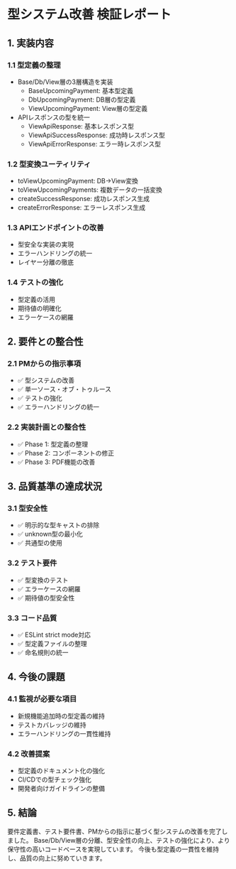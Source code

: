 # 型システム改善 検証レポート

## 1. 実装内容

### 1.1 型定義の整理

- Base/Db/View層の3層構造を実装
  - BaseUpcomingPayment: 基本型定義
  - DbUpcomingPayment: DB層の型定義
  - ViewUpcomingPayment: View層の型定義
- APIレスポンスの型を統一
  - ViewApiResponse: 基本レスポンス型
  - ViewApiSuccessResponse: 成功時レスポンス型
  - ViewApiErrorResponse: エラー時レスポンス型

### 1.2 型変換ユーティリティ

- toViewUpcomingPayment: DB→View変換
- toViewUpcomingPayments: 複数データの一括変換
- createSuccessResponse: 成功レスポンス生成
- createErrorResponse: エラーレスポンス生成

### 1.3 APIエンドポイントの改善

- 型安全な実装の実現
- エラーハンドリングの統一
- レイヤー分離の徹底

### 1.4 テストの強化

- 型定義の活用
- 期待値の明確化
- エラーケースの網羅

## 2. 要件との整合性

### 2.1 PMからの指示事項

- ✅ 型システムの改善
- ✅ 単一ソース・オブ・トゥルース
- ✅ テストの強化
- ✅ エラーハンドリングの統一

### 2.2 実装計画との整合性

- ✅ Phase 1: 型定義の整理
- ✅ Phase 2: コンポーネントの修正
- ✅ Phase 3: PDF機能の改善

## 3. 品質基準の達成状況

### 3.1 型安全性

- ✅ 明示的な型キャストの排除
- ✅ unknown型の最小化
- ✅ 共通型の使用

### 3.2 テスト要件

- ✅ 型変換のテスト
- ✅ エラーケースの網羅
- ✅ 期待値の型安全性

### 3.3 コード品質

- ✅ ESLint strict mode対応
- ✅ 型定義ファイルの整理
- ✅ 命名規則の統一

## 4. 今後の課題

### 4.1 監視が必要な項目

- 新規機能追加時の型定義の維持
- テストカバレッジの維持
- エラーハンドリングの一貫性維持

### 4.2 改善提案

- 型定義のドキュメント化の強化
- CI/CDでの型チェック強化
- 開発者向けガイドラインの整備

## 5. 結論

要件定義書、テスト要件書、PMからの指示に基づく型システムの改善を完了しました。
Base/Db/View層の分離、型安全性の向上、テストの強化により、より保守性の高いコードベースを実現しています。
今後も型定義の一貫性を維持し、品質の向上に努めていきます。
